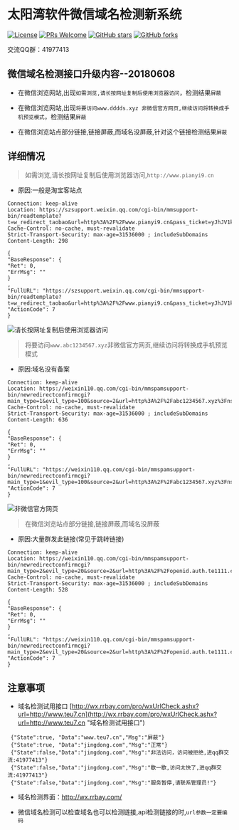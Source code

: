 ﻿# 太阳湾软件微信域名检测新系统
[![License](https://img.shields.io/badge/license-MIT-blue.svg)](LICENSE)
[![PRs Welcome](https://img.shields.io/badge/PRs-welcome-brightgreen.svg)](https://github.com/gemgin/WeChatTools/pulls)
[![GitHub stars](https://img.shields.io/github/stars/gemgin/WeChatTools.svg?style=social&label=Stars)](https://github.com/gemgin/WeChatTools)
[![GitHub forks](https://img.shields.io/github/forks/gemgin/WeChatTools.svg?style=social&label=Fork)](https://github.com/gemgin/WeChatTools)

交流QQ群：41977413

## 微信域名检测接口升级内容--20180608

- 在微信浏览网站,出现`如需浏览,请长按网址复制后使用浏览器访问`，检测结果`屏蔽`

- 在微信浏览网站,出现`将要访问www.dddds.xyz 非微信官方网页,继续访问将转换成手机预览模式`，检测结果`屏蔽`

- 在微信浏览站点部分链接,链接屏蔽,而域名没屏蔽,针对这个链接检测结果`屏蔽`


## 详细情况

> 如需浏览,请长按网址复制后使用浏览器访问,`http://www.pianyi9.cn`

- 原因:一般是淘宝客站点

```
Connection: keep-alive
Location: https://szsupport.weixin.qq.com/cgi-bin/mmsupport-bin/readtemplate?t=w_redirect_taobao&url=http%3A%2F%2Fwww.pianyi9.cn&pass_ticket=yJhJV1kLUCmaQj2AhjEzZWYbmqfeM9YifFTtD5zplYQh9lPqtTPRet6PZyw0ZJ92&wechat_real_lang=zh_CN
Cache-Control: no-cache, must-revalidate
Strict-Transport-Security: max-age=31536000 ; includeSubDomains
Content-Length: 298

{
"BaseResponse": {
"Ret": 0,
"ErrMsg": ""
}
,
"FullURL": "https://szsupport.weixin.qq.com/cgi-bin/mmsupport-bin/readtemplate?t=w_redirect_taobao&url=http%3A%2F%2Fwww.pianyi9.cn&pass_ticket=yJhJV1kLUCmaQj2AhjEzZWYbmqfeM9YifFTtD5zplYQh9lPqtTPRet6PZyw0ZJ92&wechat_real_lang=zh_CN",
"ActionCode": 7
}

```
![请长按网址复制后使用浏览器访问](http://images.cnblogs.com/cnblogs_com/Gemgin/1221224/o_ruxuliulan.jpg)

> 将要访问`www.abc1234567.xyz`非微信官方网页,继续访问将转换成手机预览模式

- 原因:域名没有备案

```
Connection: keep-alive
Location: https://weixin110.qq.com/cgi-bin/mmspamsupport-bin/newredirectconfirmcgi?main_type=1&evil_type=100&source=2&url=http%3A%2F%2Fabc1234567.xyz%3Fnsukey%3D9igfmuL08xZx3lW57Jp6R9isMJSlSUgikxbBT8QP82TeBrLN2KaMLsi4vaDtt%252F9cZ4tRztUqewitLqH%252BteNm8D2CjXECvPsiYLDAhfD1T%252B1QEGUuIkNRKOUKPfdL%252F1pyL5n07rbRBKn3RYT1DyQyacjPEYoj8C06KABuKwDkZucO2EjzCKcZZoCJY6vmQaX1lZ0hJ4y38k0BRaI5O%252FdTJw%253D%253D&scene=1&devicetype=webwx&exportkey=A023DFB4cSqkE5yVJ0Q932c%3D&pass_ticket=yJhJV1kLUCmaQj2AhjEzZWYbmqfeM9YifFTtD5zplYQh9lPqtTPRet6PZyw0ZJ92&wechat_real_lang=zh_CN
Cache-Control: no-cache, must-revalidate
Strict-Transport-Security: max-age=31536000 ; includeSubDomains
Content-Length: 636

{
"BaseResponse": {
"Ret": 0,
"ErrMsg": ""
}
,
"FullURL": "https://weixin110.qq.com/cgi-bin/mmspamsupport-bin/newredirectconfirmcgi?main_type=1&evil_type=100&source=2&url=http%3A%2F%2Fabc1234567.xyz%3Fnsukey%3D9igfmuL08xZx3lW57Jp6R9isMJSlSUgikxbBT8QP82TeBrLN2KaMLsi4vaDtt%252F9cZ4tRztUqewitLqH%252BteNm8D2CjXECvPsiYLDAhfD1T%252B1QEGUuIkNRKOUKPfdL%252F1pyL5n07rbRBKn3RYT1DyQyacjPEYoj8C06KABuKwDkZucO2EjzCKcZZoCJY6vmQaX1lZ0hJ4y38k0BRaI5O%252FdTJw%253D%253D&scene=1&devicetype=webwx&exportkey=A023DFB4cSqkE5yVJ0Q932c%3D&pass_ticket=yJhJV1kLUCmaQj2AhjEzZWYbmqfeM9YifFTtD5zplYQh9lPqtTPRet6PZyw0ZJ92&wechat_real_lang=zh_CN",
"ActionCode": 7
}

``` 
![非微信官方网页](http://images.cnblogs.com/cnblogs_com/Gemgin/1221224/o_jiangfangwen.jpg)

> 在微信浏览站点部分链接,链接屏蔽,而域名没屏蔽

- 原因:大量群发此链接(常见于跳转链接)

```
Connection: keep-alive
Location: https://weixin110.qq.com/cgi-bin/mmspamsupport-bin/newredirectconfirmcgi?main_type=2&evil_type=20&source=2&url=http%3A%2F%2Fopenid.auth.te1111.com%2Fopen.php%3Fid%3D100%26sto%3DYUhSMGNEb3ZMMlJ2Ym1kbmRXRnVMbU5wZEhrdWVHbGhibWgxYjNSMVlXNHVZMjl0THpNd01TNXdhSEEvY0dsa1BUVW1kSGx3WlQwd0ptWnliMjA5ZDNnbWRtbGtQVEV6&exportkey=AzNjKsfz%2FFneKW%2BVmUk%2FkLU%3D&pass_ticket=yJhJV1kLUCmaQj2AhjEzZWYbmqfeM9YifFTtD5zplYQh9lPqtTPRet6PZyw0ZJ92&wechat_real_lang=zh_CN
Cache-Control: no-cache, must-revalidate
Strict-Transport-Security: max-age=31536000 ; includeSubDomains
Content-Length: 528

{
"BaseResponse": {
"Ret": 0,
"ErrMsg": ""
}
,
"FullURL": "https://weixin110.qq.com/cgi-bin/mmspamsupport-bin/newredirectconfirmcgi?main_type=2&evil_type=20&source=2&url=http%3A%2F%2Fopenid.auth.te1111.com%2Fopen.php%3Fid%3D100%26sto%3DYUhSMGNEb3ZMMlJ2Ym1kbmRXRnVMbU5wZEhrdWVHbGhibWgxYjNSMVlXNHVZMjl0THpNd01TNXdhSEEvY0dsa1BUVW1kSGx3WlQwd0ptWnliMjA5ZDNnbWRtbGtQVEV6&exportkey=AzNjKsfz%2FFneKW%2BVmUk%2FkLU%3D&pass_ticket=yJhJV1kLUCmaQj2AhjEzZWYbmqfeM9YifFTtD5zplYQh9lPqtTPRet6PZyw0ZJ92&wechat_real_lang=zh_CN",
"ActionCode": 7
}

```

## 注意事项
- 域名检测试用接口 [http://wx.rrbay.com/pro/wxUrlCheck.ashx?url=http://www.teu7.cn](http://wx.rrbay.com/pro/wxUrlCheck.ashx?url=http://www.teu7.cn "域名检测试用接口")
```
 {"State":true, "Data":"www.teu7.cn","Msg":"屏蔽"}
 {"State":true, "Data":"jingdong.com","Msg":"正常"}
 {"State":false,"Data":"jingdong.com","Msg":"非法访问，访问被拒绝,进qq群交流:41977413"}
 {"State":false,"Data":"jingdong.com","Msg":"歇一歇,访问太快了,进qq群交流:41977413"}
 {"State":false,"Data":"jingdong.com","Msg":"服务暂停,请联系管理员!"}
```
- 域名检测界面：http://wx.rrbay.com/

- 微信域名检测可以检查域名也可以检测链接,api检测链接的时,`url参数一定要编码`
 
